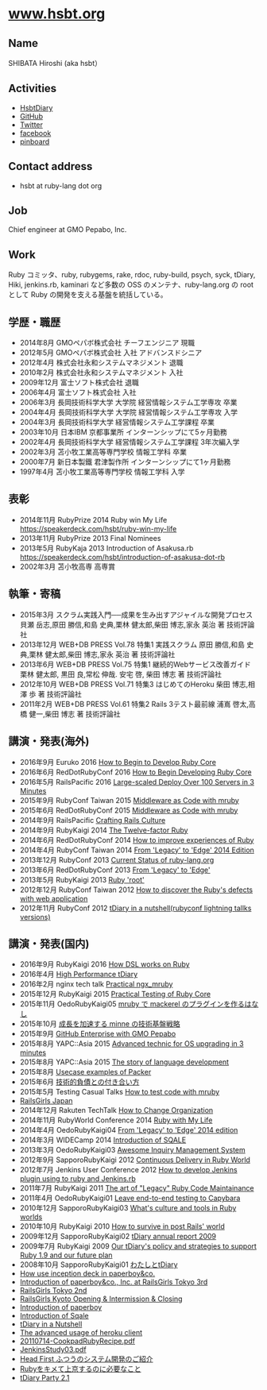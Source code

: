 # www.hsbt.org

## Name

SHIBATA Hiroshi (aka hsbt）

## Activities

* [HsbtDiary](http://www.hsbt.org/diary/)
* [GitHub](https://github.com/hsbt/)
* [Twitter](https://twitter.com/hsbt/)
* [facebook](https://www.facebook.com/shibata.hiroshi)
* [pinboard](http://pinboard.in/u:hsbt)

## Contact address

* hsbt at ruby-lang dot org

## Job

Chief engineer at GMO Pepabo, Inc.

## Work

Ruby コミッタ、ruby, rubygems, rake, rdoc, ruby-build, psych, syck, tDiary, Hiki,  jenkins.rb, kaminari など多数の OSS のメンテナ、ruby-lang.org の root として Ruby の開発を支える基盤を統括している。

## 学歴・職歴

* 2014年8月 GMOペパボ株式会社 チーフエンジニア 現職
* 2012年5月 GMOペパボ株式会社 入社 アドバンスドシニア
* 2012年4月 株式会社永和システムマネジメント 退職
* 2010年2月 株式会社永和システムマネジメント 入社
* 2009年12月 富士ソフト株式会社 退職
* 2006年4月 富士ソフト株式会社 入社
* 2006年3月 長岡技術科学大学 大学院 経営情報システム工学専攻 卒業
* 2004年4月 長岡技術科学大学 大学院 経営情報システム工学専攻 入学
* 2004年3月 長岡技術科学大学 経営情報システム工学課程 卒業
* 2003年10月 日本IBM 京都事業所 インターンシップにて5ヶ月勤務
* 2002年4月 長岡技術科学大学 経営情報システム工学課程 3年次編入学
* 2002年3月 苫小牧工業高等専門学校 情報工学科 卒業
* 2000年7月 新日本製鐵 君津製作所 インターンシップにて1ヶ月勤務
* 1997年4月 苫小牧工業高等専門学校 情報工学科 入学

## 表彰

* 2014年11月 RubyPrize 2014 Ruby win My Life https://speakerdeck.com/hsbt/ruby-win-my-life
* 2013年11月 RubyPrize 2013 Final Nominees
* 2013年5月 RubyKaja 2013 Introduction of Asakusa.rb https://speakerdeck.com/hsbt/introduction-of-asakusa-dot-rb
* 2002年3月 苫小牧高専 高専賞

## 執筆・寄稿

* 2015年3月 スクラム実践入門──成果を生み出すアジャイルな開発プロセス 貝瀬 岳志,原田 勝信,和島 史典,栗林 健太郎,柴田 博志,家永 英治 著 技術評論社
* 2013年12月 WEB+DB PRESS Vol.78 特集1 実践スクラム 原田 勝信,和島 史典,栗林 健太郎,柴田 博志,家永 英治 著 技術評論社
* 2013年6月 WEB+DB PRESS Vol.75 特集1 継続的Webサービス改善ガイド 栗林 健太郎, 黒田 良,常松 伸哉. 安宅 啓, 柴田 博志 著 技術評論社
* 2012年10月 WEB+DB PRESS Vol.71 特集3 はじめてのHeroku 柴田 博志,相澤 歩 著 技術評論社
* 2011年2月 WEB+DB PRESS Vol.61 特集2 Rails 3テスト最前線 浦嶌 啓太,高橋 健一,柴田 博志 著 技術評論社

## 講演・発表(海外)

* 2016年9月 Euruko 2016 [How to Begin to Develop Ruby Core](http://www.slideshare.net/hsbt/how-to-begin-to-develop-ruby-core)
* 2016年6月 RedDotRubyConf 2016 [How to Begin Developing Ruby Core](http://www.slideshare.net/hsbt/how-to-begin-developing-ruby-core)
* 2016年5月 RailsPacific 2016 [Large\-scaled Deploy Over 100 Servers in 3 Minutes](http://www.slideshare.net/hsbt/largescaled-deploy-over-100-servers-in-3-minutes)
* 2015年9月 RubyConf Taiwan 2015 [Middleware as Code with mruby](http://www.slideshare.net/hsbt/middleware-as-code-with-mruby-52663708)
* 2015年6月 RedDotRubyConf 2015 [Middleware as Code with mruby](http://www.slideshare.net/hsbt/middleware-as-code-with-mruby)
* 2014年9月 RailsPacific [Crafting Rails Culture](https://speakerdeck.com/hsbt/crafting-rails-culture)
* 2014年9月 RubyKaigi 2014 [The Twelve-factor Ruby](https://speakerdeck.com/hsbt/the-twelve-factor-ruby)
* 2014年6月 RedDotRubyConf 2014 [How to improve experiences of Ruby](https://speakerdeck.com/hsbt/how-to-improve-experiences-of-ruby)
* 2014年4月 RubyConf Taiwan 2014 [From 'Legacy' to 'Edge' 2014 Edition](https://speakerdeck.com/hsbt/from-legacy-to-edge-2014-edition-1)
* 2013年12月 RubyConf 2013 [Current Status of ruby-lang.org](https://speakerdeck.com/hsbt/current-status-of-ruby-lang-dot-org)
* 2013年6月 RedDotRubyConf 2013 [From 'Legacy' to 'Edge'](https://speakerdeck.com/hsbt/from-legacy-to-edge)
* 2013年5月 RubyKaigi 2013 [Ruby 'root'](https://speakerdeck.com/hsbt/ruby-root)
* 2012年12月 RubyConf Taiwan 2012 [How to discover the Ruby's defects with web application](https://speakerdeck.com/hsbt/how-to-discover-the-rubys-defects-with-web-application)
* 2012年11月 RubyConf 2012 [tDiary in a nutshell(rubyconf lightning tallks versions)](https://speakerdeck.com/hsbt/tdiary-in-a-nutshell-rubyconf-lightning-tallks-versions)

## 講演・発表(国内)

* 2016年9月 RubyKaigi 2016 [How DSL works on Ruby](http://www.slideshare.net/hsbt/how-dsl-works-on-ruby)
* 2016年4月 [High Performance tDiary](http://www.slideshare.net/hsbt/high-performance-tdiary)
* 2016年2月 nginx tech talk [Practical ngx\_mruby](http://www.slideshare.net/hsbt/practical-ngxmruby)
* 2015年12月 RubyKaigi 2015 [Practical Testing of Ruby Core](http://www.slideshare.net/hsbt/practical-testing-of-ruby-core)
* 2015年11月 OedoRubyKaigi05 [mruby で mackerel のプラグインを作るはなし](http://www.slideshare.net/hsbt/mruby-mackerel)
* 2015年10月 [成長を加速する minne の技術基盤戦略](http://www.slideshare.net/hsbt/minne-54244702)
* 2015年9月 [GitHub Enterprise with GMO Pepabo](http://www.slideshare.net/hsbt/github-enterprise-with-gmo-pepabo)
* 2015年8月 YAPC::Asia 2015 [Advanced technic for OS upgrading in 3 minutes](http://www.slideshare.net/hsbt/advanced-technic-for-os-upgrading-in-3-minutes)
* 2015年8月 YAPC::Asia 2015 [The story of language development](http://www.slideshare.net/hsbt/the-story-of-language-development)
* 2015年8月 [Usecase examples of Packer](http://www.slideshare.net/hsbt/20150805-hashicorptalks)
* 2015年6月 [技術的負債との付き合い方](http://www.slideshare.net/hsbt/20150620-agile-samuraibootcamp)
* 2015年5月 Testing Casual Talks [How to test code with mruby](http://www.slideshare.net/hsbt/20150525-testing-casualtalks)
* [RailsGirls Japan](https://speakerdeck.com/hsbt/railsgirls-japan)
* 2014年12月 Rakuten TechTalk [How to Change Organization](https://speakerdeck.com/hsbt/how-to-change-organization)
* 2014年11月 RubyWorld Conference 2014 [Ruby with My Life](http://www.slideshare.net/hsbt/20141013-ruby-worldconf2014)
* 2014年4月 OedoRubyKaigi04 [From 'Legacy' to 'Edge' 2014 edition](https://speakerdeck.com/hsbt/from-legacy-to-edge-2014-edition)
* 2014年3月 WIDECamp 2014 [Introduction of SQALE](https://speakerdeck.com/hsbt/introduction-of-sqale-1)
* 2013年3月 OedoRubyKaigi03 [Awesome Inquiry Management System](https://speakerdeck.com/hsbt/awesome-inquiry-management-system)
* 2012年9月 SapporoRubyKaigi 2012 [Continuous Delivery in Ruby World](https://speakerdeck.com/hsbt/20120916-sappororubykaigi2012)
* 2012年7月 Jenkins User Conference 2012 [How to develop Jenkins plugin using to ruby and Jenkins.rb](https://speakerdeck.com/hsbt/how-to-develop-jenkins-plugin-using-to-ruby-and-jenkins-dot-rb)
* 2011年7月 RubyKaigi 2011 [The art of "Legacy" Ruby Code Maintainance](https://speakerdeck.com/hsbt/20110718-rubykaigi2011)
* 2011年4月 OedoRubyKaigi01 [Leave end-to-end testing to Capybara](https://speakerdeck.com/hsbt/oedorubykaigi01)
* 2010年12月 SapporoRubyKaigi03 [What's culture and tools in Ruby worlds](https://speakerdeck.com/hsbt/sappororubykaigi03)
* 2010年10月 RubyKaigi 2010 [How to survive in post Rails' world](https://speakerdeck.com/hsbt/how-to-survive-in-post-rails-world)
* 2009年12月 SapporoRubyKaigi02 [tDiary annual report 2009](https://speakerdeck.com/hsbt/tdiary-annual-report-2009)
* 2009年7月 RubyKaigi 2009 [Our tDiary's policy and strategies to support Ruby 1.9 and our future plan](https://speakerdeck.com/hsbt/our-tdiarys-policy-and-strategies-to-support-ruby-19-and-our-future-plan)
* 2008年10月 SapporoRubyKaigi01 [わたしとtDiary](https://speakerdeck.com/hsbt/tdiary)
* [How use inception deck in paperboy&co.](https://speakerdeck.com/hsbt/how-use-inception-deck-in-paperboy-and-co)
* [Introduction of paperboy&co., Inc. at RailsGirls Tokyo 3rd](https://speakerdeck.com/hsbt/introduction-of-paperboy-and-co-dot-inc-at-railsgirls-tokyo-3rd)
* [RailsGirls Tokyo 2nd](https://speakerdeck.com/hsbt/railsgirls-tokyo-2nd)
* [RailsGirls Kyoto Opening & Intermission & Closing](https://speakerdeck.com/hsbt/railsgirls-kyoto-opening-and-intermission-and-closing)
* [Introduction of paperboy](https://speakerdeck.com/hsbt/introduction-of-paperboy)
* [Introduction of Sqale](https://speakerdeck.com/hsbt/introduction-of-sqale)
* [tDiary in a Nutshell](https://speakerdeck.com/hsbt/tdiary-in-a-nutshell)
* [The advanced usage of heroku client](https://speakerdeck.com/hsbt/the-advanced-usage-of-heroku-client)
* [20110714-CookpadRubyRecipe.pdf](https://speakerdeck.com/hsbt/20110714-cookpadrubyrecipe)
* [JenkinsStudy03.pdf](https://speakerdeck.com/hsbt/jenkinsstudy03)
* [Head First ふつうのシステム開発のご紹介](https://speakerdeck.com/hsbt/head-first)
* [Rubyをキメて上京するのに必要なこと](https://speakerdeck.com/hsbt/ruby)
* [tDiary Party 2.1](https://speakerdeck.com/hsbt/tdiary-party-21)
